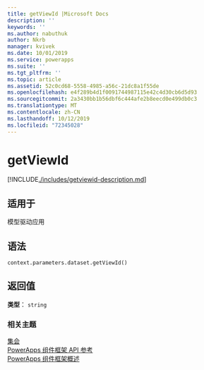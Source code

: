```yaml
---
title: getViewId |Microsoft Docs
description: ''
keywords: ''
ms.author: nabuthuk
author: Nkrb
manager: kvivek
ms.date: 10/01/2019
ms.service: powerapps
ms.suite: ''
ms.tgt_pltfrm: ''
ms.topic: article
ms.assetid: 52c0cd68-5558-4985-a56c-21dc8a1f55de
ms.openlocfilehash: e4f289b4d1f0091744987115e42c4d30cb6d5d93
ms.sourcegitcommit: 2a3430bb1b56dbf6c444afe2b8eecd0e499db0c3
ms.translationtype: MT
ms.contentlocale: zh-CN
ms.lasthandoff: 10/12/2019
ms.locfileid: "72345028"
---
```

# <a name="getviewid"></a>getViewId

[!INCLUDE[./includes/getviewid-description.md](./includes/getviewid-description.md)]

## <a name="available-for"></a>适用于 

模型驱动应用

## <a name="syntax"></a>语法

`context.parameters.dataset.getViewId()`

## <a name="return-value"></a>返回值

**类型**： `string`


### <a name="related-topics"></a>相关主题

[集会](../dataset.md)<br/>
[PowerApps 组件框架 API 参考](../../reference/index.md)<br/>
[PowerApps 组件框架概述](../../overview.md)